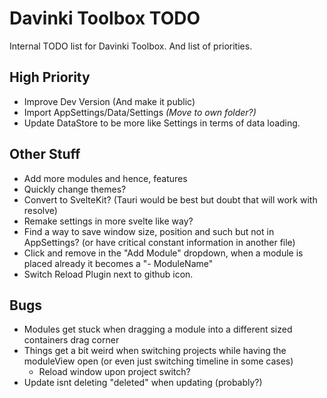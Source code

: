 # Davinki Toolbox TODO  

Internal TODO list for Davinki Toolbox.
And list of priorities.

## High Priority  

- Improve Dev Version (And make it public)  
- Import AppSettings/Data/Settings *(Move to own folder?)*  
- Update DataStore to be more like Settings in terms of data loading.  

## Other Stuff  

- Add more modules and hence, features  
- Quickly change themes?  
- Convert to SvelteKit? (Tauri would be best but doubt that will work with resolve)  
- Remake settings in more svelte like way?  
- Find a way to save window size, position and such but not in AppSettings? (or have critical constant information in another file)
- Click and remove in the "Add Module" dropdown, when a module is placed already it becomes a "- ModuleName"
- Switch Reload Plugin next to github icon.

## Bugs

- Modules get stuck when dragging a module into a different sized containers drag corner
- Things get a bit weird when switching projects while having the moduleView open (or even just switching timeline in some cases)
    - Reload window upon project switch?
- Update isnt deleting "deleted" when updating (probably?)

